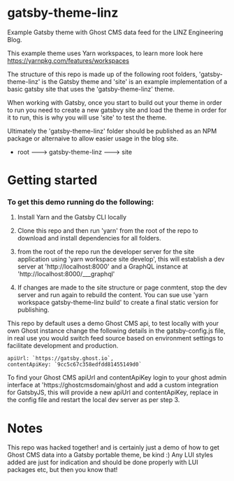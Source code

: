 # gatsby-theme-linz
Example Gatsby theme with Ghost CMS data feed for the LINZ Engineering Blog. 

This example theme uses Yarn workspaces, to learn more look here https://yarnpkg.com/features/workspaces

The structure of this repo is made up of the following root folders, 'gatsby-theme-linz' is the Gatsby theme and 'site' is an example implementation of a basic gatsby site that uses the 'gatsby-theme-linz' theme.

When working with Gatsby, once you start to build out your theme in order to run you need to create a new gatsbvy site and load the theme in order for it to run, this is why you will use 'site' to test the theme.

Ultimately the 'gatsby-theme-linz' folder should be published as an NPM package or alternaive to allow easier usage in the blog site.

- root
---> gatsby-theme-linz
---> site

# Getting started

### To get this demo running do the following:


1.  Install Yarn and the Gatsby CLI locally  

2.  Clone this repo and then run 'yarn' from the root of the repo to download and install dependencies for all folders.

3.  from the root of the repo run the developer server for the site application using 'yarn workspace site develop', this will establish a dev server at 'http://localhost:8000' and a GraphQL instance at 'http://localhost:8000/___graphql'

4. If changes are made to the site structure or page conmtent, stop the dev server and run again to rebuild the content. You can sue use 'yarn workspace gatsby-theme-linz build' to create a final static version for publishing. 

This repo by default uses a demo Ghost CMS api, to test locally with your own Ghost instance change the following details in the gatsby-config.js file, in real use you would switch feed source based on environment settings to facilitate development and production.

    apiUrl: `https://gatsby.ghost.io`,
    contentApiKey: `9cc5c67c358edfdd81455149d0`

To find your Ghost CMS apiUrl and contentApiKey login to your ghost admin interface at 'https://ghostcmsdomain/ghost and add a custom integration for GatsbyJS, this will provide a new apiUrl and contentApiKey, replace in the config file and restart the local dev server as per step 3.

#   Notes
This repo was hacked together! and is certainly just a demo of how to get Ghost CMS data into a Gatsby portable theme, be kind :) Any LUI styles added are just for indication and should be done properly with LUI packages etc, but then you know that!

